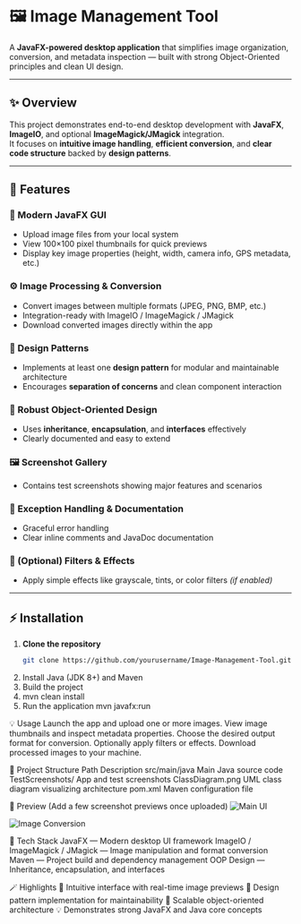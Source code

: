 # 🖼️ Image Management Tool

A **JavaFX-powered desktop application** that simplifies image organization, conversion, and metadata inspection — built with strong Object-Oriented principles and clean UI design.

---

## ✨ Overview

This project demonstrates end-to-end desktop development with **JavaFX**, **ImageIO**, and optional **ImageMagick/JMagick** integration.  
It focuses on **intuitive image handling**, **efficient conversion**, and **clear code structure** backed by **design patterns**.

---

## 🚀 Features

### 🧭 Modern JavaFX GUI
- Upload image files from your local system  
- View 100×100 pixel thumbnails for quick previews  
- Display key image properties (height, width, camera info, GPS metadata, etc.)

### ⚙️ Image Processing & Conversion
- Convert images between multiple formats (JPEG, PNG, BMP, etc.)  
- Integration-ready with ImageIO / ImageMagick / JMagick  
- Download converted images directly within the app  

### 🧩 Design Patterns
- Implements at least one **design pattern** for modular and maintainable architecture  
- Encourages **separation of concerns** and clean component interaction  

### 🧱 Robust Object-Oriented Design
- Uses **inheritance**, **encapsulation**, and **interfaces** effectively  
- Clearly documented and easy to extend  

### 🖼️ Screenshot Gallery
- Contains test screenshots showing major features and scenarios  

### 🧯 Exception Handling & Documentation
- Graceful error handling  
- Clear inline comments and JavaDoc documentation  

### 🎨 (Optional) Filters & Effects
- Apply simple effects like grayscale, tints, or color filters *(if enabled)*  

---

## ⚡ Installation

1. **Clone the repository**
   ```bash
   git clone https://github.com/yourusername/Image-Management-Tool.git
2. Install Java (JDK 8+) and Maven
3. Build the project
4. mvn clean install
5. Run the application
   mvn javafx:run


💡 Usage
Launch the app and upload one or more images.
View image thumbnails and inspect metadata properties.
Choose the desired output format for conversion.
Optionally apply filters or effects.
Download processed images to your machine.


🧭 Project Structure
Path	Description
src/main/java	Main Java source code
TestScreenshots/	App and test screenshots
ClassDiagram.png	UML class diagram visualizing architecture
pom.xml	Maven configuration file


📸 Preview
(Add a few screenshot previews once uploaded)
![Main UI](TestScreenshots/main_ui.png)

![Image Conversion](TestScreenshots/conversion_screen.png)


🧠 Tech Stack
JavaFX — Modern desktop UI framework
ImageIO / ImageMagick / JMagick — Image manipulation and format conversion
Maven — Project build and dependency management
OOP Design — Inheritance, encapsulation, and interfaces



🪄 Highlights
🎨 Intuitive interface with real-time image previews
🧩 Design pattern implementation for maintainability
🧱 Scalable object-oriented architecture
💡 Demonstrates strong JavaFX and Java core concepts

